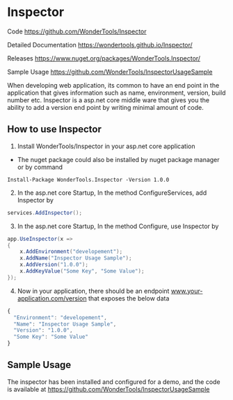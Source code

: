 # Inspector

Code
https://github.com/WonderTools/Inspector

Detailed Documentation
https://wondertools.github.io/Inspector/

Releases
https://www.nuget.org/packages/WonderTools.Inspector/

Sample Usage
https://github.com/WonderTools/InspectorUsageSample

When developing web application, its common to have an end point in the application that gives information such as name, environment, version, build number etc.
Inspector is a asp.net core middle ware that gives you the ability to add a version end point by writing minimal amount of code.

## How to use Inspector
1. Install WonderTools/Inspector in your asp.net core application
  * The nuget package could also be installed by nuget package manager or by command
  ```PS
  Install-Package WonderTools.Inspector -Version 1.0.0
  ```

2. In the asp.net core Startup, In the method ConfigureServices, add Inspector by
  ```c#
  services.AddInspector();
  ```

3. In the asp.net core Startup, In the method Configure, use Inspector by 
```c#
app.UseInspector(x =>
{
    x.AddEnvironment("developement");
    x.AddName("Inspector Usage Sample");
    x.AddVersion("1.0.0");
    x.AddKeyValue("Some Key", "Some Value");
});
```
4. Now in your application, there should be an endpoint www.your-application.com/version that exposes the below data 
```javascript
{
  "Environment": "developement",
  "Name": "Inspector Usage Sample",
  "Version": "1.0.0",
  "Some Key": "Some Value"
}
```
## Sample Usage
The inspector has been installed and configured for a demo, and the code is available at
https://github.com/WonderTools/InspectorUsageSample